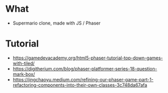 # What
* Supermario clone, made with JS / Phaser

# Tutorial
* https://gamedevacademy.org/html5-phaser-tutorial-top-down-games-with-tiled/
* https://digitherium.com/blog/phaser-platformer-series-18-question-mark-box/
* https://jingchaoyu.medium.com/refining-our-phaser-game-part-1-refactoring-components-into-their-own-classes-3c748da67afa
